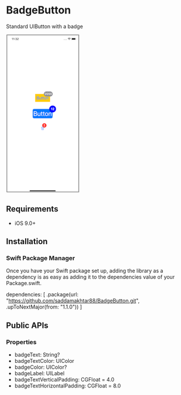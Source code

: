 # BadgeButton

Standard UIButton with a badge

![](sample-image.png)

## Requirements
- iOS 9.0+

## Installation

### Swift Package Manager

Once you have your Swift package set up, adding the library as a dependency is as easy as adding it to the dependencies value of your Package.swift.

dependencies: [
    .package(url: "https://github.com/saddamakhtar88/BadgeButton.git", .upToNextMajor(from: "1.1.0"))
]

## Public APIs

### Properties

- badgeText: String?
- badgeTextColor: UIColor
- badgeColor: UIColor?
- badgeLabel: UILabel
- badgeTextVerticalPadding: CGFloat = 4.0
- badgeTextHorizontalPadding: CGFloat = 8.0
